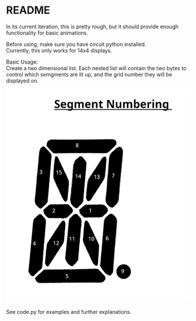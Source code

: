 # README
In its current iteration, this is pretty rough, but it should provide enough functionality for basic animations. <br>

Before using, make sure you have circuit python installed. <br>
Currently, this only works for 14x4 displays. <br>

Basic Usage: <br>
Create a two dimensional list. Each nested list will contain the two bytes to control which semgments are lit up, and the grid number they will be displayed on.

![Label Guide](images/segmentLabels1.png)

See code.py for examples and further explanations.